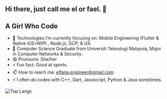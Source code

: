 ## Hi there, just call me el or fael. 👋 
   ## A Girl Who Code


- 🔭 Technologies I’m currently focusing on: Mobile Engineering (Flutter & Native iOS=WIP) , Node.js, GCP, & UX.
- 🌱 Computer Science Graduate from Universiti Teknologi Malaysia, Major in Computer Networks & Security.
- 😄 Pronouns: She/her
- ⚡ Fun fact: Good at sports.
- 📫 How to reach me: elfana.engineer@gmail.com 
- ⚡ I often do codes with  C++, Dart, Javascript, Python & Java sometimes.



![Top Langs](https://github-readme-stats.vercel.app/api/top-langs/?username=elfaaels&theme=tokyonight)


<!--
## ✉️ Find me on:

<p align="left">
 <a href="https://www.linkedin.com/in/elfana-anamta-chatya/" target="_blank" rel="noopener noreferrer"> <img src="https://cdn.jsdelivr.net/npm/simple-icons@v3/icons/linkedin.svg" alt="Python" height="35" style="vertical-align:top; margin:4px"></a>
   <a href="https://www.behance.net/elfaael" target="_blank" rel="noopener noreferrer"> <img src="https://cdn.jsdelivr.net/npm/simple-icons@v3/icons/behance.svg" alt="Python" height="35" style="vertical-align:top; margin:4px"></a>
      <a href="https://open.spotify.com/playlist/1qdTIddmzSxZDOcjjjnnnn" target="_blank" rel="noopener noreferrer"> <img src="https://cdn.jsdelivr.net/npm/simple-icons@v3/icons/spotify.svg" alt="Python" height="35" style="vertical-align:top; margin:4px"></a>
    <a href="https://www.goodreads.com/user/show/130224185-elfaael" target="_blank" rel="noopener noreferrer"> <img src="https://cdn.jsdelivr.net/npm/simple-icons@v3/icons/goodreads.svg" alt="Python" height="35" style="vertical-align:top; margin:4px"></a>
</p>

<br />

-->
<!--





**codesbyel/codesbyel** is a ✨ _special_ ✨ repository because its `README.md` (this file) appears on your GitHub profile. 
- 💬 Ask me about ...
- 😄 Pronouns: ...
- ⚡ Fun fact: ...
-->
